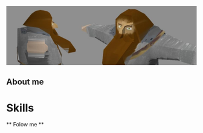 [![Header](https://github.com/Zohcho/Zohcho/blob/main/assets/header.jpg)](https://memepedia.ru/gnom-gnum/)

## About me

# Skills

** Folow me ** 
